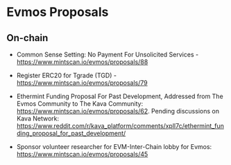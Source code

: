 # Evmos Proposals 


## On-chain

- Common Sense Setting: No Payment For Unsolicited Services - https://www.mintscan.io/evmos/proposals/88
- Register ERC20 for Tgrade (TGD) - https://www.mintscan.io/evmos/proposals/79
- Ethermint Funding Proposal For Past Development, Addressed from The Evmos Community to The Kava Community: https://www.mintscan.io/evmos/proposals/62. Pending discussions on Kava Network: https://www.reddit.com/r/kava_platform/comments/xpll7c/ethermint_funding_proposal_for_past_development/

- Sponsor volunteer researcher for EVM-Inter-Chain lobby for Evmos: https://www.mintscan.io/evmos/proposals/45

